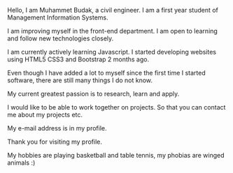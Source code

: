 
Hello, I am Muhammet Budak, a civil engineer. I am a first year student of Management Information Systems.

I am improving myself in the front-end department. I am open to learning and follow new technologies closely.

I am currently actively learning Javascript. I started developing websites using HTML5 CSS3 and Bootstrap 2 months ago.

Even though I have added a lot to myself since the first time I started software, there are still many things I do not know.

My current greatest passion is to research, learn and apply.

I would like to be able to work together on projects. So that you can contact me about my projects etc.

My e-mail address is in my profile.

Thank you for visiting my profile.

My hobbies are playing basketball and table tennis, my phobias are winged animals :)
